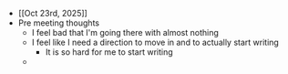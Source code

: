 - [[Oct 23rd, 2025]]
- Pre meeting thoughts
	- I feel bad that I'm going there with almost nothing
	- I feel like I need a direction to move in and to actually start writing
		- It is so hard for me to start writing
	-